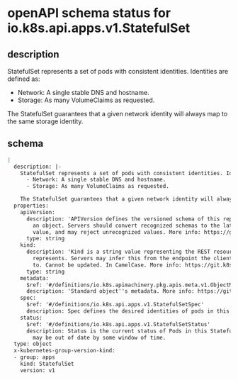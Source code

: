 # openAPI schema status for io.k8s.api.apps.v1.StatefulSet

## description

StatefulSet represents a set of pods with consistent identities. Identities are defined as:
  - Network: A single stable DNS and hostname.
  - Storage: As many VolumeClaims as requested.

The StatefulSet guarantees that a given network identity will always map to the same storage identity.

## schema

```yaml
|
  description: |-
    StatefulSet represents a set of pods with consistent identities. Identities are defined as:
      - Network: A single stable DNS and hostname.
      - Storage: As many VolumeClaims as requested.

    The StatefulSet guarantees that a given network identity will always map to the same storage identity.
  properties:
    apiVersion:
      description: 'APIVersion defines the versioned schema of this representation of
        an object. Servers should convert recognized schemas to the latest internal
        value, and may reject unrecognized values. More info: https://git.k8s.io/community/contributors/devel/sig-architecture/api-conventions.md#resources'
      type: string
    kind:
      description: 'Kind is a string value representing the REST resource this object
        represents. Servers may infer this from the endpoint the client submits requests
        to. Cannot be updated. In CamelCase. More info: https://git.k8s.io/community/contributors/devel/sig-architecture/api-conventions.md#types-kinds'
      type: string
    metadata:
      $ref: '#/definitions/io.k8s.apimachinery.pkg.apis.meta.v1.ObjectMeta'
      description: 'Standard object''s metadata. More info: https://git.k8s.io/community/contributors/devel/sig-architecture/api-conventions.md#metadata'
    spec:
      $ref: '#/definitions/io.k8s.api.apps.v1.StatefulSetSpec'
      description: Spec defines the desired identities of pods in this set.
    status:
      $ref: '#/definitions/io.k8s.api.apps.v1.StatefulSetStatus'
      description: Status is the current status of Pods in this StatefulSet. This data
        may be out of date by some window of time.
  type: object
  x-kubernetes-group-version-kind:
  - group: apps
    kind: StatefulSet
    version: v1

```
